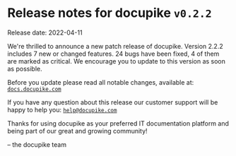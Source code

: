 # Release notes for docupike `v0.2.2`

Release date: 2022-04-11

We're thrilled to announce a new patch release of docupike. Version 2.2.2 includes 7 new or changed features. 24 bugs have been fixed, 4 of them are marked as critical. We encourage you to update to this version as soon as possible.

Before you update please read all notable changes, available at: [`docs.docupike.com`](https://docs.docupike.com/ref/changelog.html)

If you have any question about this release our customer support will be happy to help you: [`help@docupike.com`](mailto:help@docupike.com)

Thanks for using docupike as your preferred IT documentation platform and being part of our great and growing community!

– the docupike team
